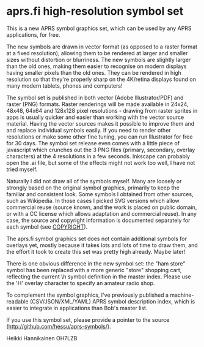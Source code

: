 
aprs.fi high-resolution symbol set
=====================================

This is a new APRS symbol graphics set, which can be used by any APRS
applications, for free.

The new symbols are drawn in vector format (as opposed to a raster format at
a fixed resolution), allowing them to be rendered at larger and smaller
sizes without distortion or blurriness.  The new symbols are slightly larger
than the old ones, making them easier to recognise on modern displays having
smaller pixels than the old ones.  They can be rendered in high resolution
so that they're properly sharp on the 4K/retina displays found on many
modern tablets, phones and computers!

The symbol set is published in both vector (Adobe Illustrator/PDF) and
raster (PNG) formats.  Raster renderings will be made available in 24x24,
48x48, 64x64 and 128x128 pixel resolutions - drawing from raster sprites in
apps is usually quicker and easier than working with the vector source
material.  Having the vector sources makes it possible to improve them and
and replace individual symbols easily.  If you need to render other
resolutions or make some other fine tuning, you can run Illustrator for free
for 30 days.  The symbol set release even comes with a little piece of
javascript which crunches out the 3 PNG files (primary, secondary, overlay
characters) at the 4 resolutions in a few seconds.  Inkscape can probably
open the .ai file, but some of the effects might not work too well, I have
not tried myself.

Naturally I did not draw all of the symbols myself. Many are loosely or
strongly based on the original symbol graphics, primarily to keep the
familiar and consistent look.  Some symbols I obtained from other sources,
such as Wikipedia.  In those cases I picked SVG versions which allow
commercial reuse (source known, and the work is placed on public domain, or
with a CC license which allows adaptation and commercial reuse).  In any
case, the source and copyright information is documented separately for each
symbol (see [COPYRIGHT](COPYRIGHT.md)).

The aprs.fi symbol graphics set does not contain additional symbols for
overlays yet, mostly because it takes lots and lots of time to draw them,
and the effort it took to create this set was pretty high already.  Maybe
later!

There is one obvious difference in the new symbol set: the "ham store"
symbol has been replaced with a more generic "store" shopping cart,
reflecting the current \h symbol definition in the master index.  Please use
the 'H' overlay character to specify an amateur radio shop.

To complement the symbol graphics, I've previously published a
machine-readable (CSV/JSON/XML/YAML) APRS symbol description index, which is
easier to integrate in applications than Bob's master list.

If you use this symbol set, please provide a pointer to the source
(http://github.com/hessu/aprs-symbols/).

Heikki Hannikainen
OH7LZB


